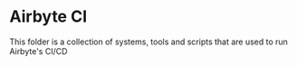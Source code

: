 # Airbyte CI

This folder is a collection of systems, tools and scripts that are used to run Airbyte's CI/CD